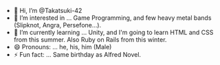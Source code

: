 - 👋 Hi, I’m @Takatsuki-42
- 👀 I’m interested in ... Game Programming, and few heavy metal bands (Slipknot, Angra, Persefone...).
- 🌱 I’m currently learning ... Unity, and I'm going to learn HTML and CSS from this summer. Also Ruby on Rails from this winter.
- 😄 Pronouns: ... he, his, him (Male)
- ⚡ Fun fact: ... Same birthday as Alfred Novel.

<!---
Takatsuki-42/Takatsuki-42 is a ✨ special ✨ repository because its `README.md` (this file) appears on your GitHub profile.
You can click the Preview link to take a look at your changes.
--->
